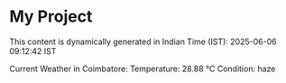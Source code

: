 # My Project

This content is dynamically generated in Indian Time (IST): 2025-06-06 09:12:42 IST


Current Weather in Coimbatore:
Temperature: 28.88 °C
Condition: haze
